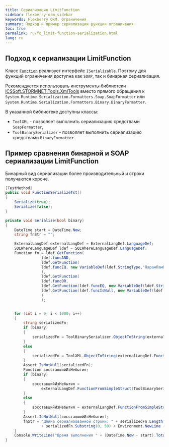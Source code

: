 ```yaml
---
title: Сериализация LimitFunction
sidebar: flexberry-orm_sidebar
keywords: Flexberry ORM, Ограничения
summary: Подход и пример сериализации функции ограничения
toc: true
permalink: ru/fo_limit-function-serialization.html
lang: ru
---
```


## Подход к сериализации LimitFunction

Класс [`Function`](fo_limit-function.html) реализует интерфейс `ISerializable`. Поэтому для функций ограничения доступна как `SOAP`, так и бинарная сериализация. 

Рекомендуется использовать инструменты библиотеки [ICSSoft.STORMNET.Tools.XmlTools](fo_ics-soft-stormnet-tools.html) вместо прямого обращения к `System.Runtime.Serialization.Formatters.Soap.SoapFormatter` или `System.Runtime.Serialization.Formatters.Binary.BinaryFormatter`.

В указанной библиотеке доступны классы:

* `ToolXML` - позволяет выполнить сериализацию средствами `SoapFormatter`,
* `ToolBinarySerializer` - позволяет выполнить сериализацию средствами `BinaryFormatter`.

## Пример сравнения бинарной и SOAP сериализации LimitFunction

Бинарный вид сериализации более производительный и строки получаются короче.

```csharp
[TestMethod]        
public void FunctionSerializeTst()        
{
    Serialize(true);            
    Serialize(false);        
}

private void Serialize(bool binary)
{
    DateTime start = DateTime.Now;
    string fnStr = "";

    ExternalLangDef externalLangDef = ExternalLangDef.LanguageDef;
    SQLWhereLanguageDef ldef = SQLWhereLanguageDef.LanguageDef;
    Function fn = ldef.GetFunction(
                ldef.funcAND,
                ldef.GetFunction(
                ldef.funcEQ, new VariableDef(ldef.StringType,"ПарамПамПам"), "кто ходит в гости по утрам"
                ),
                ldef.GetFunction(
                ldef.funcOR,
                ldef.GetFunction(ldef.funcEQ, new VariableDef(ldef.StringType, "ТотПоступаетМудро"), Environment.UserName),
                ldef.GetFunction(ldef.funcIsNull, new VariableDef(ldef.StringType, "НаТоОноИУтро"))
                )
                );


    for (int i = 0; i < 1000; i++)
    {
        string serializedFn;
        if (binary)
        {
            serializedFn = ToolBinarySerializer.ObjectToString(externalLangDef.FunctionToSimpleStruct(fn));
        }
        else
        {
            serializedFn = ToolXML.ObjectToString(externalLangDef.FunctionToSimpleStruct(fn));
        }
        Assert.IsNotNull(serializedFn);
        Function восставшийИзНебытия;
        if (binary)
        {
            восставшийИзНебытия =
                externalLangDef.FunctionFromSimpleStruct(ToolBinarySerializer.ObjectFromString(serializedFn));
        }
        else
        {
            восставшийИзНебытия = externalLangDef.FunctionFromSimpleStruct(ToolXML.ObjectFromString(serializedFn));
        }
        Assert.IsNotNull(восставшийИзНебытия);
        fnStr = "Длина сериализованной строки: " + serializedFn.Length + Environment.NewLine
                + serializedFn.Substring(0, 50) + Environment.NewLine + " lf: " + восставшийИзНебытия;
    }            
    Console.WriteLine("Время выполнения " + (DateTime.Now - start).TotalMilliseconds);
}
```
